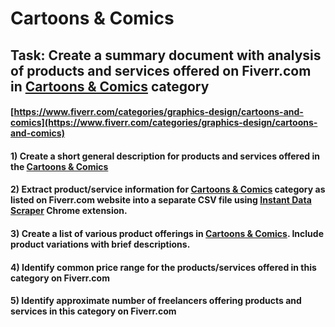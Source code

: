 # Cartoons & Comics
## Task: Create a summary document with analysis of products and services offered on Fiverr.com in [Cartoons & Comics](https://www.fiverr.com/categories/graphics-design/cartoons-and-comics) category
#### [https://www.fiverr.com/categories/graphics-design/cartoons-and-comics](https://www.fiverr.com/categories/graphics-design/cartoons-and-comics)
#### 1) Create a short general description for products and services offered in the [Cartoons & Comics](https://www.fiverr.com/categories/graphics-design/cartoons-and-comics)
#### 2) Extract product/service information for [Cartoons & Comics](https://www.fiverr.com/categories/graphics-design/cartoons-and-comics) category as listed on Fiverr.com website into a separate CSV file using [Instant Data Scraper](https://chrome.google.com/webstore/detail/instant-data-scraper/ofaokhiedipichpaobibbnahnkdoiiah) Chrome extension.
#### 3) Create a list of various product offerings in [Cartoons & Comics](https://www.fiverr.com/categories/graphics-design/cartoons-and-comics). Include product variations with brief descriptions.
#### 4) Identify common price range for the products/services offered in this category on Fiverr.com
#### 5) Identify approximate number of freelancers offering products and services in this category on Fiverr.com
